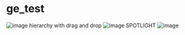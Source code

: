# ge_test
![image](https://user-images.githubusercontent.com/19158321/51524324-e75dca80-1e3e-11e9-9b43-a2aae329db5f.png)
hierarchy with drag and drop
![image](https://user-images.githubusercontent.com/19158321/51614441-b82a8480-1f36-11e9-83f3-5ad6d4ec28c8.png)
SPOTLIGHT
![image](https://user-images.githubusercontent.com/19158321/53577460-c186bc80-3b86-11e9-9bec-ed19e12124d6.png)


